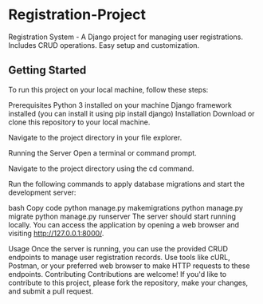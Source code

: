 # Registration-Project
Registration System - A Django project for managing user registrations. Includes CRUD operations. Easy setup and customization.

## Getting Started
To run this project on your local machine, follow these steps:

Prerequisites
Python 3 installed on your machine
Django framework installed (you can install it using pip install django)
Installation
Download or clone this repository to your local machine.

Navigate to the project directory in your file explorer.

Running the Server
Open a terminal or command prompt.

Navigate to the project directory using the cd command.

Run the following commands to apply database migrations and start the development server:

bash
Copy code
python manage.py makemigrations
python manage.py migrate
python manage.py runserver
The server should start running locally. You can access the application by opening a web browser and visiting http://127.0.0.1:8000/.

Usage
Once the server is running, you can use the provided CRUD endpoints to manage user registration records.
Use tools like cURL, Postman, or your preferred web browser to make HTTP requests to these endpoints.
Contributing
Contributions are welcome! If you'd like to contribute to this project, please fork the repository, make your changes, and submit a pull request.
